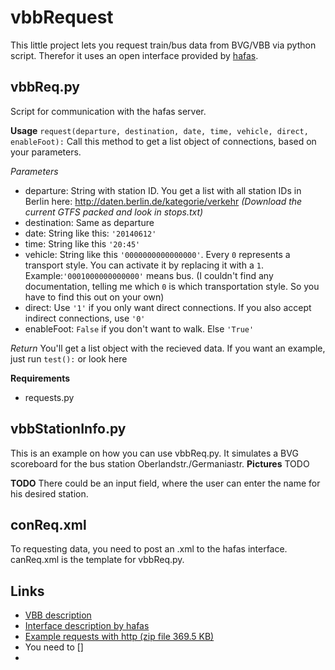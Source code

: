 vbbRequest
==========

This little project lets you request train/bus data from BVG/VBB via python script. Therefor it uses an open interface provided by [hafas](http://www.hacon.de/hafas). 

vbbReq.py
---------
Script for communication with the hafas server. 

**Usage**
`request(departure, destination, date, time, vehicle, direct, enableFoot):`
Call this method to get a list object of connections, based on your parameters.

*Parameters*
* departure: String with station ID. You get a list with all station IDs in Berlin here: http://daten.berlin.de/kategorie/verkehr *(Download the current GTFS packed and look in stops.txt)*
* destination: Same as departure
* date: String like this: `'20140612'`
* time: String like this `'20:45'`
* vehicle: String like this `'0000000000000000'`. Every `0` represents a transport style. You can activate it by replacing it with a `1`. Example:`'0001000000000000'` means bus. (I couldn't find any documentation, telling me which `0` is which transportation style. So you have to find this out on your own)
* direct: Use `'1'` if you only want direct connections. If you also accept indirect connections, use `'0'` 
* enableFoot: `False` if you don't want to walk. Else `'True'`

*Return*
You'll get a list object with the recieved data. If you want an example, just run `test():` or look here 
  

**Requirements**
* requests.py


vbbStationInfo.py
-----------------
This is an example on how you can use vbbReq.py. It simulates a BVG scoreboard for the bus station Oberlandstr./Germaniastr. 
**Pictures** 
TODO

**TODO**
There could be an input field, where the user can enter the name for his desired station. 

conReq.xml
----------
To requesting data, you need to post an .xml to the hafas interface. canReq.xml is the template for vbbReq.py.

Links
-----
* [VBB description](http://www.vbb.de/t_de/article/webservices/schnittstellen-fuer-webentwickler/5070.html)
* [Interface description by hafas](http://demo.hafas.de/xml/vbb/dai/hafasXMLInterface.xsd)
* [Example requests with http (zip file 369.5 KB)](http://images.vbb.de/assets/downloads/file/20930.zip)
* You need to []
* 

